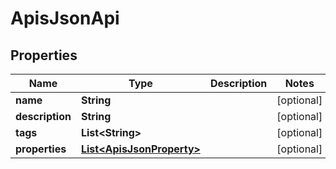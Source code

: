 
# ApisJsonApi

## Properties
Name | Type | Description | Notes
------------ | ------------- | ------------- | -------------
**name** | **String** |  |  [optional]
**description** | **String** |  |  [optional]
**tags** | **List&lt;String&gt;** |  |  [optional]
**properties** | [**List&lt;ApisJsonProperty&gt;**](ApisJsonProperty.md) |  |  [optional]



